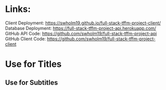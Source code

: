 # Links:
Client Deployment: https://swholm19.github.io/full-stack-tffm-project-client/
Database Deployment: https://full-stack-tffm-project-api.herokuapp.com/
GitHub API Code: https://github.com/swholm19/full-stack-tffm-project-api
GitHub Client Code: https://github.com/swholm19/full-stack-tffm-project-client

# Use for Titles

## Use for Subtitles
